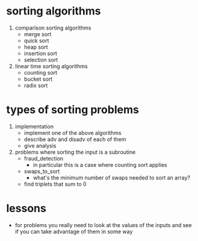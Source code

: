 
# sorting algorithms
1. comparison sorting algorithms 
    - merge sort
    - quick sort 
    - heap sort
    - insertion sort
    - selection sort
2. linear time sorting algorithms 
    - counting sort 
    - bucket sort 
    - radix sort 

# types of sorting problems
1. implementation
    - implement one of the above algorithms
    - describe adv and disadv of each of them 
    - give analysis
2. problems where sorting the input is a subroutine
    - fraud_detection
        + in particular this is a case where counting sort applies
    - swaps_to_sort
        + what's the minimum number of swaps needed to sort an array? 
    - find triplets that sum to 0

# lessons
- for problems you really need to look at the values of the inputs and see if you can take advantage of them in some way
